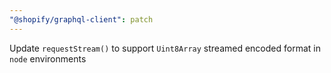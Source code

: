 ```yaml
---
"@shopify/graphql-client": patch
---
```


Update `requestStream()` to support `Uint8Array` streamed encoded format in `node` environments
